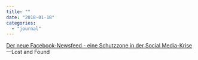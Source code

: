 ```yaml
---
title: ""
date: "2018-01-18"
categories: 
  - "journal"
---
```


[Der neue Facebook-Newsfeed - eine Schutzzone in der Social Media-Krise](http://wittenbrink.net/lostandfound/der-neue-facebook-newsfeed-eine-schutzzone-in-der-social-media-krise/)—Lost and Found
